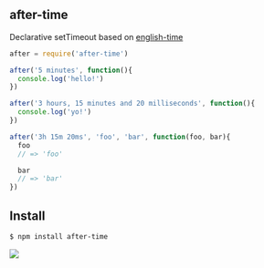 ## after-time

Declarative setTimeout based on [english-time](http://github.com/azer/english-time)

```js
after = require('after-time')

after('5 minutes', function(){
  console.log('hello!')
})

after('3 hours, 15 minutes and 20 milliseconds', function(){
  console.log('yo!')
})

after('3h 15m 20ms', 'foo', 'bar', function(foo, bar){
  foo
  // => 'foo'

  bar
  // => 'bar'
})
```

## Install

```bash
$ npm install after-time
```

![](https://dl.dropboxusercontent.com/s/6mee4u8n66zk701/npmel_21.jpg)
